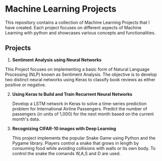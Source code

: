 # Machine Learning Projects

This repository contains a collection of Machine Learning Projects that I have created. Each project focuses on different aspects of Machine Learning with python and showcases various concepts and functionalities.

## Projects

1. **Sentiment Analysis using Neural Networks**

This Project focuses on implementing a basic form of Natural Language Processing (NLP) known as Sentiment Analysis. The objective is to develop two distinct neural networks using Keras to classify book reviews as either positive or negative.


2. **Using Keras to Build and Train Recurrent Neural Networks**

   Develop a LSTM network in Keras to solve a time-series prediction problem for International Airline Passengers. Predict the number of passengers (in units of 1,000) for the next month based on the current month's data.

3. **Recognizing CIFAR-10 images with Deep Learning**

   This project implements the popular Snake Game using Python and the Pygame library. Players control a snake that grows in length by consuming food while avoiding collisions with walls or its own body. To 
   control the snake the comands W,A,S and D are used.


  




